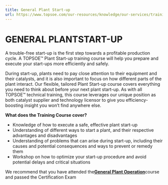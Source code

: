 ```yaml
---
title: General Plant Start-up
url: https://www.topsoe.com/our-resources/knowledge/our-services/training/plant-start-uphslangen#main-content
---
```


# GENERAL PLANTSTART-UP

A trouble-free start-up is the first step towards a profitable production cycle. A TOPSOE™ Plant Start-up training course will help you prepare and execute your start-ups more efficiently and safely.

During start-up, plants need to pay close attention to their equipment and their catalysts, and it is also important to focus on how different parts of the plant interact. Our flexible, tailored Plant Start-up course covers everything you need to think about before your next plant start-up. As with all TOPSOE™ technical training, this course leverages our unique position as both catalyst supplier and technology licensor to give you efficiency-boosting insight you won’t find anywhere else.

**What does the Training Course cover?**

- Knowledge of how to execute a safe, effective plant start-up
- Understanding of different ways to start a plant, and their respective advantages and disadvantages
- Understanding of problems that can arise during start-up, including their causes and potential consequences and ways to prevent or remedy them
- Workshop on how to optimize your start-up procedure and avoid potential delays and critical situations

We recommend that you have attended the[**General Plant Operation**](/our-resources/knowledge/our-services/training/general-plant-operationhslangen?hs_preview=yjOZtskK-154407136674)course and passed the Certification Exam